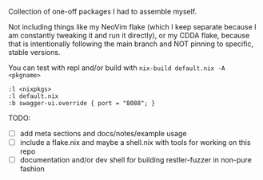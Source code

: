Collection of one-off packages I had to assemble myself.

Not including things like my NeoVim flake (which I keep separate because I am
constantly tweaking it and run it directly), or my CDDA flake, because that is
intentionally following the main branch and NOT pinning to specific, stable
versions.

You can test with repl and/or build with `nix-build default.nix -A <pkgname>`
```
:l <nixpkgs>
:l default.nix
:b swagger-ui.override { port = "8088"; }
```

TODO:

- [ ] add meta sections and docs/notes/example usage
- [ ] include a flake.nix and maybe a shell.nix with tools for working on this repo
- [ ] documentation and/or dev shell for building restler-fuzzer in non-pure fashion
